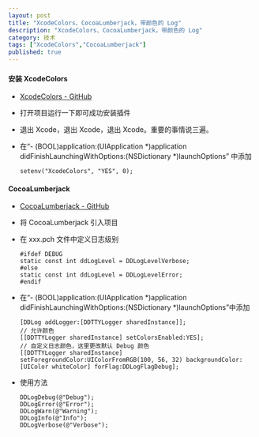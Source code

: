 ```yaml
---
layout: post
title: "XcodeColors、CocoaLumberjack，带颜色的 Log"
description: "XcodeColors、CocoaLumberjack，带颜色的 Log"
category: 技术
tags: ["XcodeColors","CocoaLumberjack"]
published: true
---
```


#### 安装 XcodeColors ####

*	[XcodeColors - GitHub](https://github.com/robbiehanson/XcodeColors)

*	打开项目运行一下即可成功安装插件

*	退出 Xcode，退出 Xcode，退出 Xcode。重要的事情说三遍。

*	在“- (BOOL)application:(UIApplication *)application didFinishLaunchingWithOptions:(NSDictionary *)launchOptions” 中添加
	
		setenv("XcodeColors", "YES", 0);

####  CocoaLumberjack ####

*	[CocoaLumberjack - GitHub](https://github.com/CocoaLumberjack/CocoaLumberjack)

*	将 CocoaLumberjack 引入项目

*	在 xxx.pch 文件中定义日志级别

		#ifdef DEBUG
		static const int ddLogLevel = DDLogLevelVerbose;
		#else
		static const int ddLogLevel = DDLogLevelError;
		#endif

*	在“- (BOOL)application:(UIApplication *)application didFinishLaunchingWithOptions:(NSDictionary *)launchOptions”中添加

		[DDLog addLogger:[DDTTYLogger sharedInstance]];
		// 允许颜色
	    [[DDTTYLogger sharedInstance] setColorsEnabled:YES];
	    // 自定义日志颜色，这里更改默认 Debug 颜色
	    [[DDTTYLogger sharedInstance] setForegroundColor:UIColorFromRGB(100, 56, 32) backgroundColor:[UIColor whiteColor] forFlag:DDLogFlagDebug];

*	使用方法
	
		DDLogDebug(@"Debug");
	    DDLogError(@"Error");
	    DDLogWarn(@"Warning");
	    DDLogInfo(@"Info");
	    DDLogVerbose(@"Verbose");